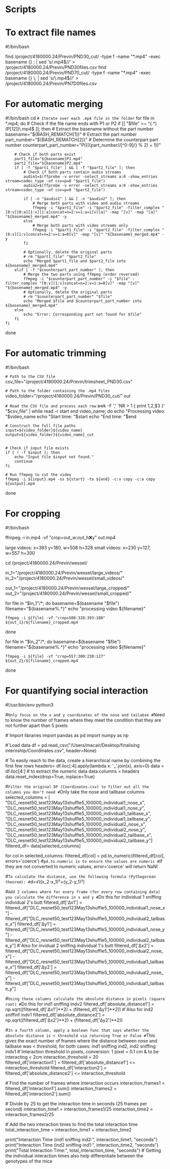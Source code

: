 # Scripts
# To extract file names
#!/bin/bash 

find /project/4180000.24/Previn/PND30_cut/ -type f -name "*.mp4" -exec basename {} \; | sed 's/\.mp4$//' > /project/4180000.24/Previn/PND30files.csv 
find /project/4180000.24/Previn/PND70_cut/ -type f -name "*.mp4" -exec basename {} \; | sed 's/\.mp4$//' > /project/4180000.24/Previn/PN7D0files.csv 


# For automatic merging
#!/bin/bash
cd <set working directory>
`# Iterate over each .mp4 file in the folder`
for file in *.mp4; do
    # Check if the file name ends with P1 or P2
    if [[ "$file" =~ ^(.*)(P[12])\.mp4$ ]]; then
        # Extract the basename without the part number
        basename="${BASH_REMATCH[1]}"
        # Extract the part number
        part_number="${BASH_REMATCH[2]}"
        # Determine the counterpart part number
        counterpart_part_number="P$(((${part_number//[^0-9]/} % 2) + 1))"

        # Check if both parts exist
        part1_file="${basename}P1.mp4"
        part2_file="${basename}P2.mp4"
        if [ -f "$part1_file" ] && [ -f "$part2_file" ]; then
            # Check if both parts contain audio streams
            audio1=$(ffprobe -v error -select_streams a:0 -show_entries stream=codec_type -of csv=p=0 "$part1_file")
            audio2=$(ffprobe -v error -select_streams a:0 -show_entries stream=codec_type -of csv=p=0 "$part2_file")

            if [ -n "$audio1" ] && [ -n "$audio2" ]; then
                # Merge both parts with video and audio streams
                ffmpeg -i "$part1_file" -i "$part2_file" -filter_complex "[0:v][0:a][1:v][1:a]concat=n=2:v=1:a=1[v][a]" -map "[v]" -map "[a]" "${basename}_merged.mp4" -y
            else
                # Merge both parts with video streams only
                ffmpeg -i "$part1_file" -i "$part2_file" -filter_complex "[0:v][1:v]concat=n=2:v=1:a=0[v]" -map "[v]" "${basename}_merged.mp4" -y
            fi

            # Optionally, delete the original parts
            # rm "$part1_file" "$part2_file"
            echo "Merged $part1_file and $part2_file into ${basename}_merged.mp4"
        elif [ -f "$counterpart_part_number" ]; then
            # Merge the two parts using ffmpeg (order reversed)
            ffmpeg -i "$counterpart_part_number" -i "$file" -filter_complex "[0:v][1:v]concat=n=2:v=1:a=0[v]" -map "[v]" "${basename}_merged.mp4" -y
            # Optionally, delete the original parts
            # rm "$counterpart_part_number" "$file"
            echo "Merged $file and $counterpart_part_number into ${basename}_merged.mp4"
        else
            echo "Error: Corresponding part not found for $file"
        fi
    fi
done


# For automatic trimming
#!/bin/bash

`# Path to the CSV file`
csv_file="/project/4180000.24/Previn/trimsheet_PND30.csv"

`# Path to the folder containing the .mp4 files`
video_folder="/project/4180000.24/Previn/PND30_cut/"
out

`# Read the CSV file and process each row`
awk -F ',' 'NR > 1 { print $1,$2,$3 }' "$csv_file" | while read -r start end video_name; do
    echo "Processing video: "$video_name
    echo "Start time: "$start
    echo "End time: "$end
    
    # Construct the full file paths
    input=${video_folder}${video_name}
    output=${video_folder}${video_name}_cut
    

    # Check if input file exists
    if [ ! -f $input ]; then
        echo "Input file $input not found."
        continue
    fi

    # Run ffmpeg to cut the video
    ffmpeg -i ${input}.mp4 -ss ${start} -to ${end} -c:v copy -c:a copy ${output}.mp4

done


# For cropping
#!/bin/bash

ffmpeg -i in.mp4 -vf "crop=out_w:out_h:x:y" out.mp4

large videos: x=393 y=180, w=508 h=328
small videos: x=230 y=127, w=557 h=300

cd /project/4180000.24/Previn/wessel/

in_1="/project/4180000.24/Previn/wessel/large_videos/"
in_2="/project/4180000.24/Previn/wessel/small_videos/"

out_1="/project/4180000.24/Previn/wessel/large_cropped/"
out_2="/project/4180000.24/Previn/wessel/small_cropped/"

for file in "$in_1"/*; do
	basename=$(basename "$file")
	filename="${basename%.*}"
	echo "processing video ${filename}"

	ffmpeg -i ${file} -vf "crop=508:328:393:180" ${out_1}/${filename}_cropped.mp4 
done

for file in "$in_2"/*; do
	basename=$(basename "$file")
	filename="${basename%.*}"
	echo "processing video ${filename}"

	ffmpeg -i ${file} -vf "crop=557:300:230:127" ${out_2}/${filename}_cropped.mp4 
done

# For quantifying social interaction
#!/usr/bin/env python3

#`Only focus on the x and y coordinates of the nose and tailabse
#`Need to know the number of frames where they meet the condition that they are not further apart than 5 pixels

#`Import libraries
import pandas as pd
import numpy as np

#`Load data
df = pd.read_csv("/Users/macair/Desktop/finalising internship/Coordinates.csv", header=None)

#`To easily reach to the data, create a hierarchical name by combining the first few rows
headers= df.iloc[:4].apply(lambda x: '_'.join(x), axis=0)
data = df.iloc[4:] # to extract the numeric data
data.columns = headers
data.reset_index(drop=True, inplace=True)

#`Filter the original DF (Coordinates.csv) to filter out all the columns you don't need
#`Only take the nose and tailbase columns
selected_columns = [
    "DLC_resnet50_test123May13shuffle5_100000_individual1_nose_x", 
    "DLC_resnet50_test123May13shuffle5_100000_individual1_nose_y",
    "DLC_resnet50_test123May13shuffle5_100000_individual1_tailbase_x",
    "DLC_resnet50_test123May13shuffle5_100000_individual1_tailbase_y",
    "DLC_resnet50_test123May13shuffle5_100000_individual2_nose_x", 
    "DLC_resnet50_test123May13shuffle5_100000_individual2_nose_y",
    "DLC_resnet50_test123May13shuffle5_100000_individual2_tailbase_x",
    "DLC_resnet50_test123May13shuffle5_100000_individual2_tailbase_y"]
filtered_df= data[selected_columns]

for col in selected_columns:
    filtered_df[col] = pd.to_numeric(filtered_df[col], errors='coerce') 
#`pd.to.numeric is to ensure the values are numeric
#`if they are not converted to numeric values, error='coerce' will return NaNI

#`To calculate the distance, use the following formula (Pythagorean theorem):
#`d=√((x_2-x_1)²+(y_2-y_1)²)

#`Add 2 columns where for every frame (for every row containing data) you calculate the difference in x and y
#`Do this for individual 1 sniffing individual 2's butt
filtered_df['Δx1'] = filtered_df["DLC_resnet50_test123May13shuffle5_100000_individual1_nose_x"] - filtered_df["DLC_resnet50_test123May13shuffle5_100000_individual2_tailbase_x"]
filtered_df['Δy1'] = filtered_df["DLC_resnet50_test123May13shuffle5_100000_individual1_nose_y"] - filtered_df["DLC_resnet50_test123May13shuffle5_100000_individual2_tailbase_y"]
#`Also for invidual 2 sniffing individual 1's butt
filtered_df['Δx2'] = filtered_df["DLC_resnet50_test123May13shuffle5_100000_individual2_nose_x"] - filtered_df["DLC_resnet50_test123May13shuffle5_100000_individual1_tailbase_x"]
filtered_df['Δy2'] = filtered_df["DLC_resnet50_test123May13shuffle5_100000_individual2_nose_y"] - filtered_df["DLC_resnet50_test123May13shuffle5_100000_individual1_tailbase_y"]

#`Using these columns calculate the absolute distance in pixels (square root)
#`Do this for ind1 sniffing indv2
filtered_df['absolute_distance1'] = np.sqrt((filtered_df['Δx1']**2) + (filtered_df['Δy1']**2))
#`Also for ind2 sniffinf indv1
filtered_df['absolute_distance2'] = np.sqrt((filtered_df['Δx2']**2) + (filtered_df['Δy2']**2))

#`In a fourth column, apply a boolean func that says whether the absolute distance is < threshold via returning True or False
#`This gives the exact number of frames where the distance between nose and tailbase was < threshold, for both cases: ind1 sniffing ind2, ind2 sniffing indv1
#`Interaction threshold in pixels, conversion: 1 pixel = 0.1 cm & to be interacting < 2cm
interaction_threshold = 20  
filtered_df['interaction1'] = filtered_df['absolute_distance1'] <= interaction_threshold
filtered_df['interaction2'] = filtered_df['absolute_distance2'] <= interaction_threshold

#`Find the number of frames where interaction occurs
interaction_frames1 = filtered_df['interaction1'].sum()
interaction_frames2 = filtered_df['interaction2'].sum()

#`Divide by 25 to get the interaction time in seconds (25 frames per second)
interaction_time1 = interaction_frames1/25
interaction_time2 = interaction_frames2/25

#`Add the two interaction times to find the total interaction time
total_interaction_time = interaction_time1 + interaction_time2

print("Interaction Time (ind1 sniffing ind2:", interaction_time1, "seconds")
print("Interaction Time (ind2 sniffing ind1:", interaction_time2, "seconds")
print("Total Interaction Time:", total_interaction_time, "seconds")
#`Getting the individual interaction times also help differentiate between the genotypes of the mice
